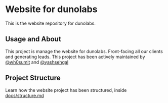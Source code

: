 # Website for dunolabs

This is the website repository for dunolabs.

## Usage and About

This project is manage the website for dunolabs. Front-facing all our clients and generating leads. This project has been actively maintained by [@wh0sumit](https://github.com/wh0sumit) and [@yashsehgal](https://github.com/yashsehgal)

## Project Structure

Learn how the website project has been structured, inside [docs/structure.md](/docs/structure.md)